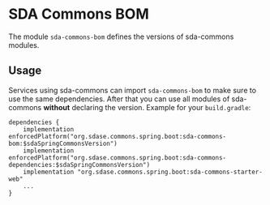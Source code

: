# SDA Commons BOM

The module `sda-commons-bom` defines the versions of sda-commons modules.

## Usage

Services using sda-commons can import `sda-commons-bom` to make sure to use the same
dependencies. After that you can use all modules of sda-commons **without** declaring the version.
Example for your `build.gradle`:

```
dependencies {
    implementation enforcedPlatform("org.sdase.commons.spring.boot:sda-commons-bom:$sdaSpringCommonsVersion")
    implementation enforcedPlatform("org.sdase.commons.spring.boot:sda-commons-dependencies:$sdaSpringCommonsVersion")
    implementation "org.sdase.commons.spring.boot:sda-commons-starter-web"
    ...
}
```
